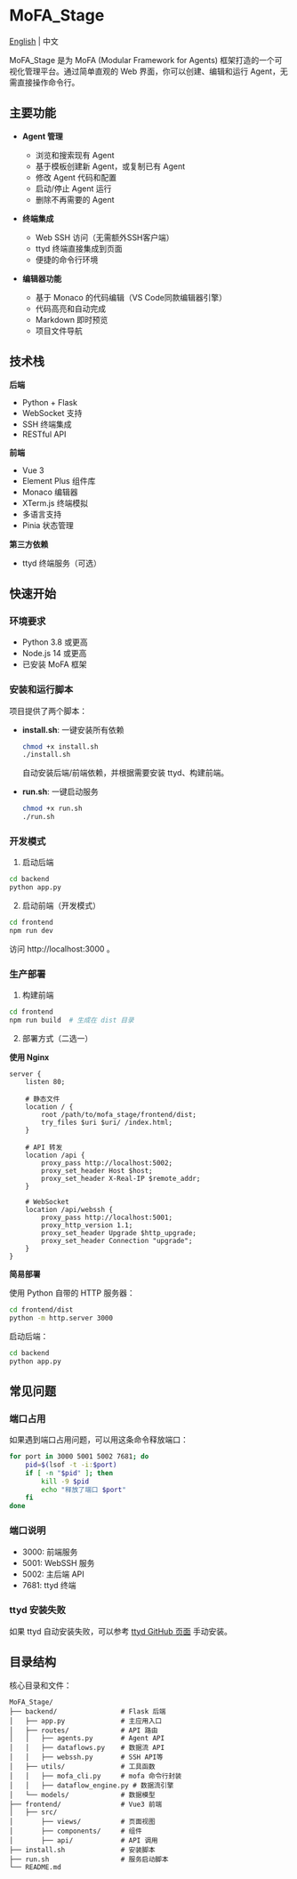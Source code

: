 # MoFA_Stage

[English](README.md) | 中文

MoFA_Stage 是为 MoFA (Modular Framework for Agents) 框架打造的一个可视化管理平台。通过简单直观的 Web 界面，你可以创建、编辑和运行 Agent，无需直接操作命令行。

## 主要功能

- **Agent 管理**
  - 浏览和搜索现有 Agent
  - 基于模板创建新 Agent，或复制已有 Agent
  - 修改 Agent 代码和配置
  - 启动/停止 Agent 运行
  - 删除不再需要的 Agent


- **终端集成**
  - Web SSH 访问（无需额外SSH客户端）
  - ttyd 终端直接集成到页面
  - 便捷的命令行环境

- **编辑器功能**
  - 基于 Monaco 的代码编辑（VS Code同款编辑器引擎）
  - 代码高亮和自动完成
  - Markdown 即时预览
  - 项目文件导航

## 技术栈

**后端**
- Python + Flask
- WebSocket 支持
- SSH 终端集成
- RESTful API

**前端**
- Vue 3 
- Element Plus 组件库
- Monaco 编辑器
- XTerm.js 终端模拟
- 多语言支持
- Pinia 状态管理

**第三方依赖**
- ttyd 终端服务（可选）

## 快速开始

### 环境要求

- Python 3.8 或更高
- Node.js 14 或更高
- 已安装 MoFA 框架

### 安装和运行脚本

项目提供了两个脚本：

- **install.sh**: 一键安装所有依赖
  ```bash
  chmod +x install.sh
  ./install.sh
  ```
  自动安装后端/前端依赖，并根据需要安装 ttyd、构建前端。

- **run.sh**: 一键启动服务
  ```bash
  chmod +x run.sh
  ./run.sh
  ```


### 开发模式

1. 启动后端
```bash
cd backend
python app.py
```

2. 启动前端（开发模式）
```bash
cd frontend
npm run dev
```

访问 http://localhost:3000 。

### 生产部署


1. 构建前端
```bash
cd frontend
npm run build  # 生成在 dist 目录
```

2. 部署方式（二选一）

**使用 Nginx**

```nginx
server {
    listen 80;
    
    # 静态文件
    location / {
        root /path/to/mofa_stage/frontend/dist;
        try_files $uri $uri/ /index.html;
    }
    
    # API 转发
    location /api {
        proxy_pass http://localhost:5002;
        proxy_set_header Host $host;
        proxy_set_header X-Real-IP $remote_addr;
    }
    
    # WebSocket
    location /api/webssh {
        proxy_pass http://localhost:5001;
        proxy_http_version 1.1;
        proxy_set_header Upgrade $http_upgrade;
        proxy_set_header Connection "upgrade";
    }
}
```

**简易部署**

使用 Python 自带的 HTTP 服务器：
```bash
cd frontend/dist
python -m http.server 3000
```

启动后端：
```bash
cd backend
python app.py
```

## 常见问题

### 端口占用

如果遇到端口占用问题，可以用这条命令释放端口：

```bash
for port in 3000 5001 5002 7681; do
    pid=$(lsof -t -i:$port)
    if [ -n "$pid" ]; then
        kill -9 $pid
        echo "释放了端口 $port"
    fi
done
```

### 端口说明

- 3000: 前端服务
- 5001: WebSSH 服务
- 5002: 主后端 API
- 7681: ttyd 终端

### ttyd 安装失败

如果 ttyd 自动安装失败，可以参考 [ttyd GitHub 页面](https://github.com/tsl0922/ttyd) 手动安装。

## 目录结构

核心目录和文件：

```
MoFA_Stage/
├── backend/                # Flask 后端
│   ├── app.py              # 主应用入口
│   ├── routes/             # API 路由
│   │   ├── agents.py       # Agent API
│   │   ├── dataflows.py    # 数据流 API
│   │   ├── webssh.py       # SSH API等
│   ├── utils/              # 工具函数
│   │   ├── mofa_cli.py     # mofa 命令行封装
│   │   ├── dataflow_engine.py # 数据流引擎
│   └── models/             # 数据模型
├── frontend/               # Vue3 前端
│   ├── src/
│       ├── views/          # 页面视图
│       ├── components/     # 组件
│       ├── api/            # API 调用
├── install.sh              # 安装脚本
├── run.sh                  # 服务启动脚本
└── README.md               
``` 